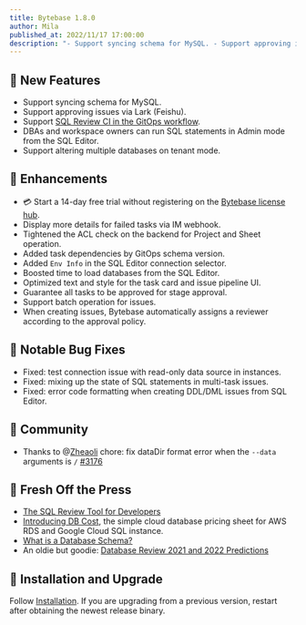 ```yaml
---
title: Bytebase 1.8.0
author: Mila
published_at: 2022/11/17 17:00:00
description: "- Support syncing schema for MySQL. - Support approving issues via Lark (Feishu). - Support SQL Review CI in the GitOps workflow. "
---
```


## 🚀 New Features

- Support syncing schema for MySQL.
- Support approving issues via Lark (Feishu).
- Support [SQL Review CI in the GitOps workflow](/docs/sql-review/sql-advisor/gitops-ci).
- DBAs and workspace owners can run SQL statements in Admin mode from the SQL Editor.
- Support altering multiple databases on tenant mode.

## 🎄 Enhancements

- 💳 Start a 14-day free trial without registering on the [Bytebase license hub](https://hub.bytebase.com/).
- Display more details for failed tasks via IM webhook.
- Tightened the ACL check on the backend for Project and Sheet operation.
- Added task dependencies by GitOps schema version.
- Added `Env Info` in the SQL Editor connection selector.
- Boosted time to load databases from the SQL Editor.
- Optimized text and style for the task card and issue pipeline UI.
- Guarantee all tasks to be approved for stage approval.
- Support batch operation for issues.
- When creating issues, Bytebase automatically assigns a reviewer according to the approval policy.

## 🐞 Notable Bug Fixes

- Fixed: test connection issue with read-only data source in instances.
- Fixed: mixing up the state of SQL statements in multi-task issues.
- Fixed: error code formatting when creating DDL/DML issues from SQL Editor.

## 🎠 Community

- Thanks to @[Zheaoli](https://github.com/Zheaoli) chore: fix dataDir format error when the `--data` arguments is `/` [#3176](https://github.com/bytebase/bytebase/pull/3176)

## 📰 Fresh Off the Press

- [The SQL Review Tool for Developers](https://www.bytebase.com/blog/sql-review-tool-for-devs)
- [Introducing DB Cost](https://www.bytebase.com/blog/introducing-dbcost), the simple cloud database pricing sheet for AWS RDS and Google Cloud SQL instance.
- [What is a Database Schema?](https://www.bytebase.com/blog/what-is-database-schema)
- An oldie but goodie: [Database Review 2021 and 2022 Predictions](https://www.bytebase.com/blog/database-review-2021)

## 📕 Installation and Upgrade

Follow [Installation](/docs/get-started/install/overview). If you are upgrading from a previous version, restart after obtaining the newest release binary.
